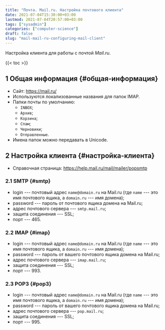 ```yaml
---
title: "Почта. Mail.ru. Настройка почтового клиента"
date: 2021-07-04T15:30:00+03:00
lastmod: 2021-07-04T20:57:00+03:00
tags: ["sysadmin"]
categories: ["computer-science"]
draft: false
slug: "mail-mail-ru-configuring-mail-client"
---
```


Настройка клиента для работы с почтой _Mail.ru_.

<!--more-->

{{< toc >}}


## <span class="section-num">1</span> Общая информация {#общая-информация}

-   Сайт: <https://mail.ru/>
-   Используются локализованные названия для папок IMAP.
-   Папки почты по умолчанию:
    -   `INBOX`;
    -   `Архив`;
    -   `Корзина`;
    -   `Спам`;
    -   `Черновики`;
    -   `Отправленные`.
-   Имена папок можно передавать в Unicode.


## <span class="section-num">2</span> Настройка клиента {#настройка-клиента}

-   Справочная страница: <https://help.mail.ru/mail/mailer/popsmtp>


### <span class="section-num">2.1</span> SMTP {#smtp}

-   login --- почтовый адрес `name@domain.ru` на Mail.ru (где `name` --- это имя почтового ящика, а `domain.ru` --- имя домена);
-   password --- пароль от почтового ящика домена на Mail.ru;
-   адрес почтового сервера --- `smtp.mail.ru`;
-   защита соединения --- SSL;
-   порт --- 465.


### <span class="section-num">2.2</span> IMAP {#imap}

-   login --- почтовый адрес `name@domain.ru` на Mail.ru (где `name` --- это имя почтового ящика, а `domain.ru` --- имя домена);
-   password --- пароль от вашего почтового ящика домена на Mail.ru;
-   адрес почтового сервера --- `imap.mail.ru`;
-   защита соединения --- SSL;
-   порт --- 993.


### <span class="section-num">2.3</span> POP3 {#pop3}

-   login --- почтовый адрес `name@domain.ru` на Mail.ru (где `name` --- это имя почтового ящика, а `domain.ru` --- имя домена);
-   password --- пароль от вашего почтового ящика домена на Mail.ru;
-   адрес почтового сервера --- `pop.mail.ru`;
-   защита соединения --- SSL;
-   порт --- 995.
